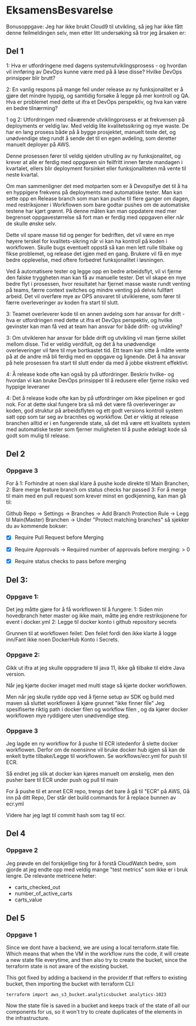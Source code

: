 # EksamensBesvarelse

Bonusoppgave: Jeg har ikke brukt Cloud9 til utvikling, så jeg har ikke fått denne feilmeldingen selv, men etter litt
undersøking så tror jeg årsaken er:

## Del 1
1: Hva er utfordringene med dagens systemutviklingsprosess - og hvordan vil innføring av DevOps kunne være med 
   på å løse disse? Hvilke DevOps prinsipper blir brutt? 

2: En vanlig respons på mange feil under release av ny funksjonalitet er å gjøre det mindre hyppig, og samtidig
forsøke å legge på mer kontroll og QA. Hva er problemet med dette ut ifra et DevOps perspektiv, og hva kan være en bedre tilnærming?

1 og 2:
Utfordringen med nåværende utviklingprosess er at frekvensen på deployments er veldig lav. Med veldig lite kvalitetssikring og mye waste.
De har en lang prosess både på å bygge prosjektet, manuelt teste det, og unødvendige steg rundt å sende det til en egen avdeling, 
som deretter manuelt deployer på AWS.

Denne prosessen fører til veldig sjelden utrulling av ny funksjonalitet, og krever at alle er ferdig med oppgaven sin feilfritt innen
første mandagen i kvartalet, ellers blir deployment forsinket eller funksjonaliteten må vente til neste kvartal. 

Om man sammenligner det med motparten som er å Devopsifye det til å ha en hyppigere frekvens på deployments med automatiske tester. 
Man kan sette opp en Release branch som man kan pushe til flere ganger om dagen, med restriksjoner i Workflowen som bare godtar pushes
om de automatiske testene har kjørt grønnt. På denne måten kan man oppdatere med mer begrenset oppgavestørrelse så fort man er ferdig
med oppgaven eller når de skulle ønske selv.

Dette vil spare masse tid og penger for bedriften, det vil være en mye høyere terskel for kvalitets-sikring når vi kan ha kontroll på koden
i workflowen. Skulle bugs eventuelt oppstå så kan men lett rulle tilbake og fikse problemet, og release det igjen med en gang.
Brukere vil få en mye bedre opplevelse, med oftere forbedret funksjonalitet i løsningen.

Ved å automatisere tester og legge opp en bedre arbeidsflyt, vil vi fjerne den falske tryggheten man kan få av manuelle tester.
Det vil skape en mye bedre flyt i prosessen, hvor resultatet har fjernet masse waste rundt venting på teams, færre context switches og
mindre venting på delvis fullført arbeid. Det vil overføre mye av OPS ansvaret til utviklerene, som fører til færre overleveringer
av koden fra start til slutt.



3: Teamet overleverer kode til en annen avdelng som har ansvar for drift - hva er utfordringen med dette ut ifra et DevOps perspektiv, 
   og hvilke gevinster kan man få ved at team han ansvar for både drift- og utvikling?

3:
Om utvikleren har ansvar for både drift og utvikling vil man fjerne skillet mellom disse. Tid er veldig verdifult, og det å ha unødvendige 
overleveringer vil føre til mye bortkastet tid. Ett team kan sitte å måtte vente på at de andre må bli ferdig med en oppgave og lignende.
Det å ha ansvar på hele prosessen fra start til slutt ender da med å jobbe ekstremt effektivt.


4: Å release kode ofte kan også by på utfordringer. Beskriv hvilke- og hvordan vi kan bruke DevOps prinsipper til å redusere eller
   fjerne risiko ved hyppige leveraner

4: Det å release kode ofte kan by på utfordringer om ikke pipelinen er god nok. For at dette skal fungere bra så må det være
få overleveringer av koden, god struktur på arbeidsflyten og ett godt versions kontroll system satt opp som tar seg av bracnhes og workkflow.
Det er viktig at release branchen alltid er i en fungerende state, så det må være ett kvalitets system med automatiske tester som fjerner 
muligheten til å pushe ødelagt kode så godt som mulig til release.

## Del 2

### Oppgave 3

For å
1: Forhindre at noen skal klare å pushe kode direkte til Main Branchen,
2: Bare merge feature branch om status checks har passed
3: For å merge til main med en pull request som krever minst en godkjenning, kan man gå til:

Github Repo -> Settings -> Branches 
-> Add Branch Protection Rule -> Legg til Main(Master) Branchen 
-> Under "Protect matching branches" så sjekker du av kommende bokser:
- [X] Require Pull Request before Merging
- [X] Require Approvals 
-> Required number of approvals before merging: > 0
- [X] Require status checks to pass before merging


## Del 3: 

### Oppgave 1:

Det jeg måtte gjøre for å få workflowen til å fungere:
1: Siden min hovedbranch heter master og ikke main, måtte jeg endre restriksjonene for event i docker.yml
2: Legge til docker konto i github repository secrets

Grunnen til at workflowen feilet:
Den feilet fordi den ikke klarte å logge inn/Fant ikke noen DockerHub Konto i Secrets.

### Oppgave 2:

Gikk ut ifra at jeg skulle oppgradere til java 11, ikke gå tilbake til eldre Java version.

Når jeg kjørte docker imaget med multi stage så kjørte docker workflowen.

Men når jeg skulle rydde opp ved å fjerne setup av SDK og build med maven så sluttet workflowen å kjøre grunnet "ikke finner file"
Jeg spesifiserte riktig path i docker filen og workflow filen , og da kjører docker
workflowen mye ryddigere uten unødvendige steg.



### Oppgave 3

Jeg lagde en ny workflow for å pushe til ECR istedenfor å slette docker workflowen. 
Derfor om de noensinne vil bruke docker hub igjen så kan de enkelt bytte tilbake/Legge til workflowen.
Se workflows/ecr.yml for push til ECR.

Så endret jeg slik at docker kan kjøres manuelt om ønskelig, men den pusher bare til ECR under push og pull til main

For å pushe til et annet ECR repo, trengs det bare å gå til "ECR" på AWS, Gå inn på ditt Repo,
Der står det build commands for å replace bunnen av ecr.yml

Videre har jeg lagt til commit hash som tag til ecr.

## Del 4

### Oppgave 2

Jeg prøvde en del forskjellige ting for å forstå CloudWatch bedre, som gjorde at jeg endte opp med veldig mange
"test metrics" som ikke er i bruk lengre.
De relevante metricene heter:
- carts_checked_out
- number_of_active_carts
- carts_value

## Del 5

### Oppgave 1

Since we dont have a backend, we are using a local terraform.state file.
Which means that when the VM in the workflow runs the code, it will create
a new state file everytime, and then also try to create the bucket, since the terraform state
is not aware of the existing bucket.

This got fixed by adding a backend in the provider.tf that reffers to existing bucket,
then importing the bucket with terraform CLI: 

```
terraform import aws_s3_bucket.analyticsbucket analytics-1023
```
Now the state file is saved in a bucket and keeps track of the state of all our components for us, so 
it won't try to create duplicates of the elements in the infrastructure.
